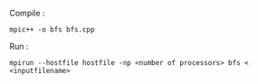 
Compile :
```
mpic++ -o bfs bfs.cpp 
```


Run : 
```
mpirun --hostfile hostfile -np <number of processors> bfs <  <inputfilename> 
```
